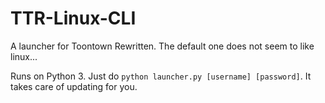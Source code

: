# TTR-Linux-CLI
A launcher for Toontown Rewritten. The default one does not seem to like linux...

Runs on Python 3. Just do ```python launcher.py [username] [password]```. It takes care of updating for you.
